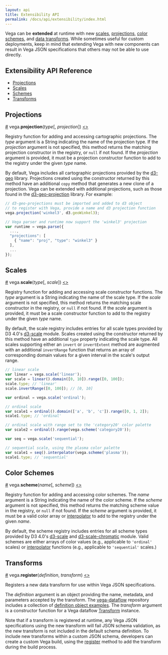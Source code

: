 ```yaml
---
layout: api
title: Extensibility API
permalink: /docs/api/extensibility/index.html
---
```


Vega can be **extended** at runtime with new [scales](../../scales), [projections](../../projections), [color schemes](../../schemes), and [data transforms](../../transforms). While sometimes useful for custom deployments, keep in mind that extending Vega with new components can result in Vega JSON specifications that others may not be able to use directly.

## Extensibility API Reference

- [Projections](#projections)
- [Scales](#scales)
- [Schemes](#schemes)
- [Transforms](#transforms)


## <a name="projections"></a>Projections

<a name="projection" href="#projection">#</a>
vega.<b>projection</b>(<i>type</i>[, <i>projection</i>])
[<>](https://github.com/vega/vega-geo/blob/master/src/projections.js "Source")

Registry function for adding and accessing cartographic projections. The *type* argument is a String indicating the name of the projection type. If the *projection* argument is not specified, this method returns the matching projection constructor in the registry, or `null` if not found. If the *projection* argument is provided, it must be a projection constructor function to add to the registry under the given *type* name.

By default, Vega includes all cartographic projections provided by the [d3-geo](https://github.com/d3/d3-geo#) library. Projections created using the constructor returned by this method have an additional `copy` method that generates a new clone of a projection. Vega can be extended with additional projections, such as those found in the [d3-geo-projection](https://github.com/d3/d3-geo-projection) library. For example:

```js
// d3-geo-projections must be imported and added to d3 object
// to register with Vega, provide a name and d3 projection function
vega.projection('winkel3', d3.geoWinkel3);

// Vega parser and runtime now support the 'winkel3' projection
var runtime = vega.parse({
  ...,
  "projections": [
    { "name": "proj", "type": "winkel3" }
  ],
  ...
});
```


## <a name="scales"></a>Scales

<a name="scale" href="#scale">#</a>
vega.<b>scale</b>(<i>type</i>[, <i>scale</i>])
[<>](https://github.com/vega/vega-scale/blob/master/src/scales.js "Source")

Registry function for adding and accessing scale constructor functions.
The *type* argument is a String indicating the name of the scale type.
If the *scale* argument is not specified, this method returns the matching
scale constructor in the registry, or `null` if not found.
If the *scale* argument is provided, it must be a scale constructor function
to add to the registry under the given *type* name.

By default, the scale registry includes entries for all scale types provided
by D3 4.0's [d3-scale](https://github.com/d3/d3-scale) module. Scales created
using the constructor returned by this method have an additional `type`
property indicating the scale type. All scales supporting either an `invert`
or `invertExtent` method are augmented with an additional `invertRange`
function that returns an array of corresponding domain values for a given
interval in the scale's output range.

```js
// linear scale
var linear = vega.scale('linear');
var scale = linear().domain([0, 10]).range([0, 100]);
scale.type; // 'linear'
scale.invertRange([0, 100]); // [0, 10]
```

```js
var ordinal = vega.scale('ordinal');

// ordinal scale
var scale1 = ordinal().domain(['a', 'b', 'c']).range([0, 1, 2]);
scale1.type; // 'ordinal'

// ordinal scale with range set to the 'category20' color palette
var scale2 = ordinal().range(vega.scheme('category20'));
```

```js
var seq = vega.scale('sequential');

// sequential scale, using the plasma color palette
var scale1 = seq().interpolator(vega.scheme('plasma'));
scale1.type; // 'sequential'
```


## <a name="schemes"></a>Color Schemes

<a name="scheme" href="#scheme">#</a>
vega.<b>scheme</b>(<i>name</i>[, <i>scheme</i>])
[<>](https://github.com/vega/vega-scale/blob/master/src/schemes.js "Source")

Registry function for adding and accessing color schemes.
The *name* argument is a String indicating the name of the color scheme.
If the *scheme* argument is not specified, this method returns the matching
scheme value in the registry, or `null` if not found.
If the *scheme* argument is provided, it must be a valid color array or
[interpolator](https://github.com/d3/d3-scale#sequential_interpolator)
to add to the registry under the given *name*.

By default, the scheme registry includes entries for all scheme types
provided by D3 4.0's [d3-scale](https://github.com/d3/d3-scale) and
[d3-scale-chromatic](https://github.com/d3/d3-scale-chromatic) module.
Valid schemes are either arrays of color values (e.g., applicable to
`'ordinal'` scales) or
[interpolator](https://github.com/d3/d3-scale#sequential_interpolator)
functions (e.g., applicable to `'sequential'` scales.)


## <a name="transforms"></a>Transforms

<a name="register" href="#register">#</a>
vega.<b>register</b>(<i>definition</i>, <i>transform</i>)
[<>](https://github.com/vega/vega-dataflow/blob/master/src/register.js "Source")

Registers a new data transform for use within Vega JSON specifications.

The _definition_ argument is an object providing the name, metadata, and parameters accepted by the transform. The [vega-dataflow](https://github.com/vega/vega-dataflow) repository includes a collection of [definition object examples](https://github.com/vega/vega-dataflow/tree/master/definitions). The _transform_ argument is a constructor function for a Vega dataflow [Transform](https://github.com/vega/vega-dataflow/blob/master/src/Transform.js) instance.

Note that if a transform is registered at runtime, any Vega JSON specifications using the new transform will fail JSON schema validation, as the new transform is not included in the default schema definition. To include new transforms within a custom JSON schema, developers can create a custom Vega build, using the [register](#register) method to add the transform during the build process.
